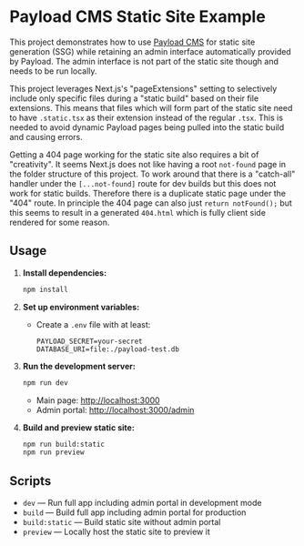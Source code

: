 # Payload CMS Static Site Example

This project demonstrates how to use [Payload CMS](https://payloadcms.com/) for static site generation (SSG) while retaining an admin interface automatically provided by Payload. The admin interface is not part of the static site though and needs to be run locally.

This project leverages Next.js's "pageExtensions" setting to selectively include only specific files during a "static build" based on their file extensions. This means that files which will form part of the static site need to have `.static.tsx` as their extension instead of the regular `.tsx`. This is needed to avoid dynamic Payload pages being pulled into the static build and causing errors.

Getting a 404 page working for the static site also requires a bit of "creativity". It seems Next.js does not like having a root `not-found` page in the folder structure of this project. To work around that there is a "catch-all" handler under the `[...not-found]` route for dev builds but this does not work for static builds. Therefore there is a duplicate static page under the "404" route. In principle the 404 page can also just `return notFound();` but this seems to result in a generated `404.html` which is fully client side rendered for some reason.

## Usage

1. **Install dependencies:**
   ```bash
   npm install
   ```

2. **Set up environment variables:**
   - Create a `.env` file with at least:
     ```env
     PAYLOAD_SECRET=your-secret
     DATABASE_URI=file:./payload-test.db
     ```

3. **Run the development server:**
   ```bash
   npm run dev
   ```
   - Main page: [http://localhost:3000](http://localhost:3000)
   - Admin portal: [http://localhost:3000/admin](http://localhost:3000/admin)

4. **Build and preview static site:**
   ```bash
   npm run build:static
   npm run preview
   ```

## Scripts

- `dev` — Run full app including admin portal in development mode
- `build` — Build full app including admin portal for production
- `build:static` — Build static site without admin portal
- `preview` — Locally host the static site to preview it
